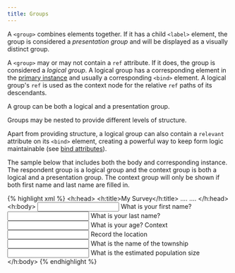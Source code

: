 ```yaml
---
title: Groups
---
```


A `<group>` combines elements together. If it has a child `<label>` element, the group is considered a _presentation group_ and will be displayed as a visually distinct group.

A `<group>` may or may not contain a `ref` attribute. If it does, the group is considered a _logical group_. A logical group has a corresponding element in the [primary instance](#instance) and usually a corresponding `<bind>` element. A logical group's `ref` is used as the context node for the relative `ref` paths of its descendants. 

A group can be both a logical and a presentation group. 

Groups may be nested to provide different levels of structure.

Apart from providing structure, a logical group can also contain a `relevant` attribute on its `<bind>` element, creating a powerful way to keep form logic maintainable (see [bind attributes](#bind-attributes)). 

The sample below that includes both the body and corresponding instance. The respondent group is a logical group and the context group is both a logical and a presentation group. The context group will only be shown if both first name and last name are filled in.

{% highlight xml %}
<h:head>
    <h:title>My Survey</h:title>
    <model>
        <instance>
            <data id="mysurvey">
                <respondent>
                    <firstname/>
                    <lastname/>
                    <age/>
                </respondent>
                <context>
                    <location/>
                    <township/>
                    <population/>
                </context>
                <meta>
                    <instanceID/>
                </meta>
            </data>
        </instance>
        ....
        <bind nodeset="/data/context" 
              relevant="string-length(../respondent/firstname) > 0 and 
               string-length(../respondent/lastname) > 0" />
        ....
    </model>
</h:head>
<h:body>
    <group ref="/data/respondent">
        <input ref="firstname">
          <label>What is your first name?</label>
        </input>
        <input ref="lastname">
          <label>What is your last name?</label>
        </input>
        <input ref="age">
          <label>What is your age?</label>
        </input>
    </group>
    <group ref="/data/context">
        <label>Context</label>
        <input ref="location">
          <label>Record the location</label>
        </input>
        <input ref="township">
          <label>What is the name of the township</label>
        </input>
        <input ref="population">
          <label>What is the estimated population size</label>
        </input>
    </group>
</h:body>
{% endhighlight %}
